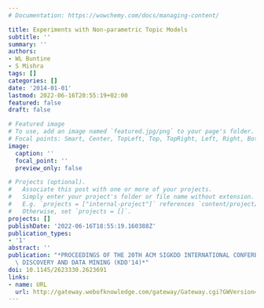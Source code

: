 ```yaml
---
# Documentation: https://wowchemy.com/docs/managing-content/

title: Experiments with Non-parametric Topic Models
subtitle: ''
summary: ''
authors:
- WL Buntine
- S Mishra
tags: []
categories: []
date: '2014-01-01'
lastmod: 2022-06-16T20:55:19+02:00
featured: false
draft: false

# Featured image
# To use, add an image named `featured.jpg/png` to your page's folder.
# Focal points: Smart, Center, TopLeft, Top, TopRight, Left, Right, BottomLeft, Bottom, BottomRight.
image:
  caption: ''
  focal_point: ''
  preview_only: false

# Projects (optional).
#   Associate this post with one or more of your projects.
#   Simply enter your project's folder or file name without extension.
#   E.g. `projects = ["internal-project"]` references `content/project/deep-learning/index.md`.
#   Otherwise, set `projects = []`.
projects: []
publishDate: '2022-06-16T18:55:19.160388Z'
publication_types:
- '1'
abstract: ''
publication: "*PROCEEDINGS OF THE 20TH ACM SIGKDD INTERNATIONAL CONFERENCE ON KNOWLEDGE\
  \ DISCOVERY AND DATA MINING (KDD'14)*"
doi: 10.1145/2623330.2623691
links:
- name: URL
  url: http://gateway.webofknowledge.com/gateway/Gateway.cgi?GWVersion=2&SrcApp=PARTNER_APP&SrcAuth=LinksAMR&KeyUT=WOS:000668155900093&DestLinkType=FullRecord&DestApp=ALL_WOS&UsrCustomerID=1ba7043ffcc86c417c072aa74d649202
---
```

